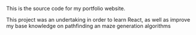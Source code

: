 This is the source code for my portfolio website.

This project was an undertaking in order to learn React, as well as improve my base knowledge on pathfinding an maze generation algorithms
